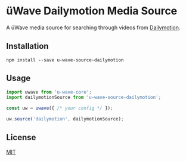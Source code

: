 üWave Dailymotion Media Source
==============================

A üWave media source for searching through videos from [Dailymotion].

## Installation

```
npm install --save u-wave-source-dailymotion
```

## Usage

```js
import uwave from 'u-wave-core';
import dailymotionSource from 'u-wave-source-dailymotion';

const uw = uwave({ /* your config */ });

uw.source('dailymotion', dailymotionSource);
```

## License

[MIT]

[Dailymotion]: https://dailymotion.com
[MIT]: ./LICENSE
